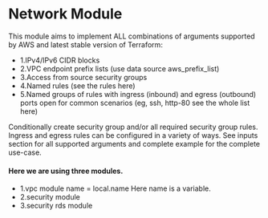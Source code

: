 # Network Module
This module aims to implement ALL combinations of arguments supported by AWS and latest stable version of Terraform:

- 1.IPv4/IPv6 CIDR blocks
- 2.VPC endpoint prefix lists (use data source aws_prefix_list)
- 3.Access from source security groups
- 4.Named rules (see the rules here)
- 5.Named groups of rules with ingress (inbound) and egress (outbound) ports open for common scenarios (eg, ssh, http-80 see the whole list here)

Conditionally create security group and/or all required security group rules.
Ingress and egress rules can be configured in a variety of ways. See inputs section for all supported arguments and complete example for the complete use-case.


#### Here we are using three modules.
- 1.vpc module
   name = local.name
   Here name is a variable.
- 2.security module
- 3.security rds module
